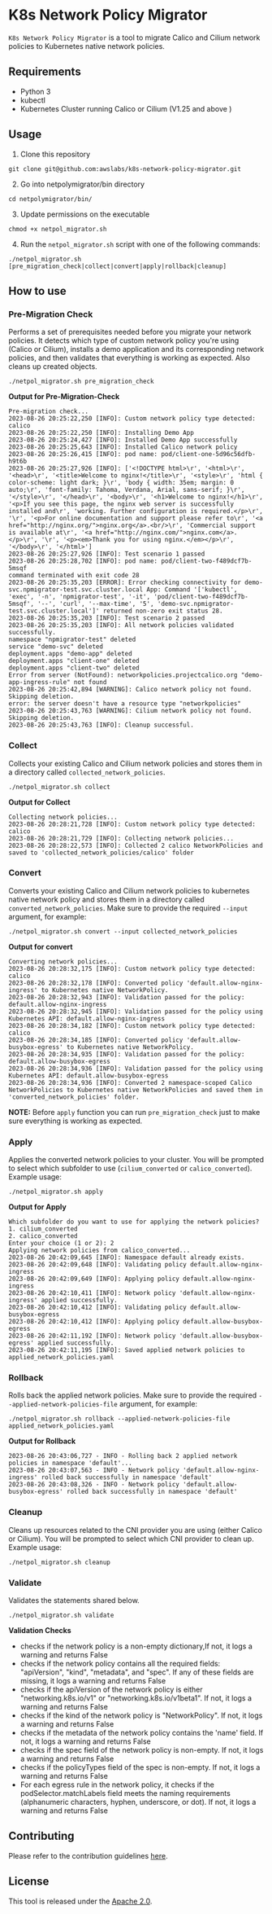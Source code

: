 # K8s Network Policy Migrator

`K8s Network Policy Migrator` is a tool to migrate Calico and Cilium network policies to Kubernetes native network policies.


## Requirements

- Python 3
- kubectl
- Kubernetes Cluster running Calico or Cilium (V1.25 and above )

## Usage

1. Clone this repository
```
git clone git@github.com:awslabs/k8s-network-policy-migrator.git
```

2. Go into netpolymigrator/bin directory
```
cd netpolymigrator/bin/
```

3. Update permissions on the executable
   
```
chmod +x netpol_migrator.sh
```

4. Run the `netpol_migrator.sh` script with one of the following commands:
```
./netpol_migrator.sh [pre_migration_check|collect|convert|apply|rollback|cleanup]
```


## How to use

### Pre-Migration Check
Performs a set of prerequisites needed before you migrate your network policies. It detects which type of custom network policy you're using (Calico or Cilium), installs a demo application and its corresponding network policies, and then validates that everything is working as expected. Also cleans up created objects.

```
./netpol_migrator.sh pre_migration_check
```

**Output for Pre-Migration-Check**
```
Pre-migration check...
2023-08-26 20:25:22,250 [INFO]: Custom network policy type detected: calico
2023-08-26 20:25:22,250 [INFO]: Installing Demo App
2023-08-26 20:25:24,427 [INFO]: Installed Demo App successfully
2023-08-26 20:25:25,643 [INFO]: Installed Calico network policy
2023-08-26 20:25:26,415 [INFO]: pod name: pod/client-one-5d96c56dfb-h9t6b
2023-08-26 20:25:27,926 [INFO]: ['<!DOCTYPE html>\r', '<html>\r', '<head>\r', '<title>Welcome to nginx!</title>\r', '<style>\r', 'html { color-scheme: light dark; }\r', 'body { width: 35em; margin: 0 auto;\r', 'font-family: Tahoma, Verdana, Arial, sans-serif; }\r', '</style>\r', '</head>\r', '<body>\r', '<h1>Welcome to nginx!</h1>\r', '<p>If you see this page, the nginx web server is successfully installed and\r', 'working. Further configuration is required.</p>\r', '\r', '<p>For online documentation and support please refer to\r', '<a href="http://nginx.org/">nginx.org</a>.<br/>\r', 'Commercial support is available at\r', '<a href="http://nginx.com/">nginx.com</a>.</p>\r', '\r', '<p><em>Thank you for using nginx.</em></p>\r', '</body>\r', '</html>']
2023-08-26 20:25:27,926 [INFO]: Test scenario 1 passed
2023-08-26 20:25:28,702 [INFO]: pod name: pod/client-two-f489dcf7b-5msqf
command terminated with exit code 28
2023-08-26 20:25:35,203 [ERROR]: Error checking connectivity for demo-svc.npmigrator-test.svc.cluster.local App: Command '['kubectl', 'exec', '-n', 'npmigrator-test', '-it', 'pod/client-two-f489dcf7b-5msqf', '--', 'curl', '--max-time', '5', 'demo-svc.npmigrator-test.svc.cluster.local']' returned non-zero exit status 28.
2023-08-26 20:25:35,203 [INFO]: Test scenario 2 passed
2023-08-26 20:25:35,203 [INFO]: All network policies validated successfully.
namespace "npmigrator-test" deleted
service "demo-svc" deleted
deployment.apps "demo-app" deleted
deployment.apps "client-one" deleted
deployment.apps "client-two" deleted
Error from server (NotFound): networkpolicies.projectcalico.org "demo-app-ingress-rule" not found
2023-08-26 20:25:42,894 [WARNING]: Calico network policy not found. Skipping deletion.
error: the server doesn't have a resource type "networkpolicies"
2023-08-26 20:25:43,763 [WARNING]: Cilium network policy not found. Skipping deletion.
2023-08-26 20:25:43,763 [INFO]: Cleanup successful.
```

### Collect
Collects your existing Calico and Cilium network policies and stores them in a directory called `collected_network_policies`.

```
./netpol_migrator.sh collect
```

**Output for Collect**
```
Collecting network policies...
2023-08-26 20:28:21,728 [INFO]: Custom network policy type detected: calico
2023-08-26 20:28:21,729 [INFO]: Collecting network policies...
2023-08-26 20:28:22,573 [INFO]: Collected 2 calico NetworkPolicies and saved to 'collected_network_policies/calico' folder
```

### Convert
Converts your existing Calico and Cilium network policies to kubernetes native network policy and stores them in a directory called `converted_network_policies`. Make sure to provide the required `--input` argument, for example:

```
./netpol_migrator.sh convert --input collected_network_policies
```

**Output for convert**
```
Converting network policies...
2023-08-26 20:28:32,175 [INFO]: Custom network policy type detected: calico
2023-08-26 20:28:32,178 [INFO]: Converted policy 'default.allow-nginx-ingress' to Kubernetes native NetworkPolicy.
2023-08-26 20:28:32,943 [INFO]: Validation passed for the policy: default.allow-nginx-ingress
2023-08-26 20:28:32,945 [INFO]: Validation passed for the policy using Kubernetes API: default.allow-nginx-ingress
2023-08-26 20:28:34,182 [INFO]: Custom network policy type detected: calico
2023-08-26 20:28:34,185 [INFO]: Converted policy 'default.allow-busybox-egress' to Kubernetes native NetworkPolicy.
2023-08-26 20:28:34,935 [INFO]: Validation passed for the policy: default.allow-busybox-egress
2023-08-26 20:28:34,936 [INFO]: Validation passed for the policy using Kubernetes API: default.allow-busybox-egress
2023-08-26 20:28:34,936 [INFO]: Converted 2 namespace-scoped Calico NetworkPolicies to Kubernetes native NetworkPolicies and saved them in 'converted_network_policies' folder.
```


**NOTE:** Before `apply` function you can run `pre_migration_check` just to make sure everything is working as expected.

### Apply
Applies the converted network policies to your cluster. You will be prompted to select which subfolder to use (`cilium_converted` or `calico_converted`). Example usage:

  ```
  ./netpol_migrator.sh apply
  ```

**Output for Apply**
```
Which subfolder do you want to use for applying the network policies?
1. cilium_converted
2. calico_converted
Enter your choice (1 or 2): 2
Applying network policies from calico_converted...
2023-08-26 20:42:09,645 [INFO]: Namespace default already exists.
2023-08-26 20:42:09,648 [INFO]: Validating policy default.allow-nginx-ingress
2023-08-26 20:42:09,649 [INFO]: Applying policy default.allow-nginx-ingress
2023-08-26 20:42:10,411 [INFO]: Network policy 'default.allow-nginx-ingress' applied successfully.
2023-08-26 20:42:10,412 [INFO]: Validating policy default.allow-busybox-egress
2023-08-26 20:42:10,412 [INFO]: Applying policy default.allow-busybox-egress
2023-08-26 20:42:11,192 [INFO]: Network policy 'default.allow-busybox-egress' applied successfully.
2023-08-26 20:42:11,195 [INFO]: Saved applied network policies to applied_network_policies.yaml
```

### Rollback
Rolls back the applied network policies. Make sure to provide the required `--applied-network-policies-file` argument, for example:

  ```
  ./netpol_migrator.sh rollback --applied-network-policies-file applied_network_policies.yaml
  ```

**Output for Rollback**
```
2023-08-26 20:43:06,727 - INFO - Rolling back 2 applied network policies in namespace 'default'...
2023-08-26 20:43:07,563 - INFO - Network policy 'default.allow-nginx-ingress' rolled back successfully in namespace 'default'
2023-08-26 20:43:08,326 - INFO - Network policy 'default.allow-busybox-egress' rolled back successfully in namespace 'default'
```

### Cleanup 
Cleans up resources related to the CNI provider you are using (either Calico or Cilium). You will be prompted to select which CNI provider to clean up. Example usage:

  ```
  ./netpol_migrator.sh cleanup
  ```

### Validate
Validates the statements shared below.
  ```
  ./netpol_migrator.sh validate
  ```

**Validation Checks**
* checks if the network policy is a non-empty dictionary,If not, it logs a warning and returns False
* checks if the network policy contains all the required fields: "apiVersion", "kind", "metadata", and "spec". If any of these fields are missing, it logs a warning and returns False
* checks if the apiVersion of the network policy is either "networking.k8s.io/v1" or "networking.k8s.io/v1beta1". If not, it logs a warning and returns False
* checks if the kind of the network policy is "NetworkPolicy". If not, it logs a warning and returns False
* checks if the metadata of the network policy contains the 'name' field. If not, it logs a warning and returns False
* checks if the spec field of the network policy is non-empty. If not, it logs a warning and returns False
* checks if the policyTypes field of the spec is non-empty. If not, it logs a warning and returns False
* For each egress rule in the network policy, it checks if the podSelector.matchLabels field meets the naming requirements (alphanumeric characters, hyphen, underscore, or dot). If not, it logs a warning and returns False


## Contributing
Please refer to the contribution guidelines [here](CONTRIBUTING.md).

## License
This tool is released under the [Apache 2.0](LICENSE).
